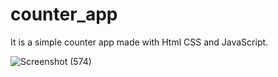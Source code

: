 # counter_app
It is a simple counter app made with Html CSS and JavaScript. 


![Screenshot (574)](https://user-images.githubusercontent.com/114985411/225722396-1fea131a-fb86-4209-aef1-352cb248056e.png)
